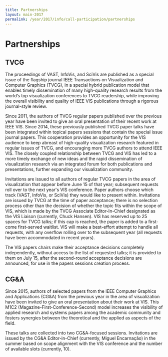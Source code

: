 ```yaml
---
title: Partnerships
layout: main-2017
permalink: /year/2017/info/call-participation/partnerships
---
```


# Partnerships

## TVCG

The proceedings of VAST, InfoVis, and SciVis are published as a special issue of the flagship journal IEEE Transactions on Visualization and Computer Graphics (TVCG), in a special hybrid publication model that enables timely dissemination of many high-quality research results from the world’s top visualization conferences to TVCG readership, while improving the overall visibility and quality of IEEE VIS publications through a rigorous journal-style review. 

Since 2011, the authors of TVCG regular papers published over the previous year have been invited to give an oral presentation of their recent work at IEEE VIS. Since 2014, these previously published TVCG paper talks have been integrated within topical papers sessions that contain the special issue journal papers. This cooperation provides an opportunity for the VIS audience to keep abreast of high-quality visualization research featured in regular issues of TVCG, and encouraging more TVCG authors to attend IEEE VIS. The closely coupled relationship between TVCG and VIS has led to a more timely exchange of new ideas and the rapid dissemination of visualization research via an integrated forum for both publications and presentations, further expanding our visualization community.

Invitations are issued to all authors of regular TVCG papers in the area of visualization that appear before June 15 of that year; subsequent requests roll over to the next year's VIS conference. Paper authors choose which track (VAST, InfoVis, or SciVis) they would like to present within. Invitations are issued by TVCG at the time of paper acceptance; there is no selection process other than the decision of whether the topic fits within the scope of VIS, which is made by the TVCG Associate Editor-In-Chief designated as the VIS Liaison (currently, Chuck Hansen). VIS has reserved up to 25 spaces for TVCG talks; if this cap is reached, the paper is added to a first-come first-served waitlist. VIS will make a best-effort attempt to handle all requests, with any overflow rolling over to the subsequent year (all requests have been accommodated in recent years).

The VIS papers chairs make their acceptance decisions completely independently, without access to the list of requested talks; it is provided to them on July 15, after the second-round acceptance decisions are announced, for use in the papers sessions creation process. 

## CG&A
	
Since 2015, authors of selected papers from the IEEE Computer Graphics and Applications (CG&A) from the previous year in the area of visualization have been invited to give an oral presentation about their work at VIS. This M1C2 (Magazine-First-Conference-Second) model increases the visibility of applied research and systems papers among the academic community and fosters synergies between the theoretical and the applied as aspects of the field.

These talks are collected into two CG&A-focused sessions. Invitations are issued by the CG&A Editor-in-Chief (currently, Miguel Encarnação) in the summer based on scope alignment with the VIS conference and the number of available slots (currently, 10). 
